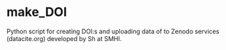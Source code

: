 # make_DOI
Python script for creating DOI:s and uploading data of  to Zenodo services (datacite.org) developed by Sh at SMHI.
